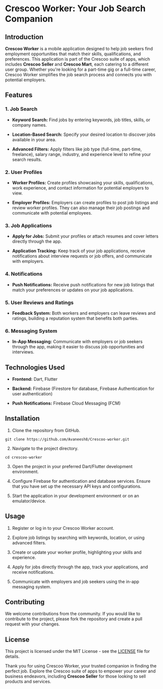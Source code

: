 # Crescoo Worker: Your Job Search Companion

## Introduction

**Crescoo Worker** is a mobile application designed to help job seekers find employment opportunities that match their skills, qualifications, and preferences. This application is part of the Crescoo suite of apps, which includes **Crescoo Seller** and **Crescoo Mart**, each catering to a different user group. Whether you're looking for a part-time gig or a full-time career, Crescoo Worker simplifies the job search process and connects you with potential employers.

## Features

### 1. Job Search

- **Keyword Search:** Find jobs by entering keywords, job titles, skills, or company names.

- **Location-Based Search:** Specify your desired location to discover jobs available in your area.

- **Advanced Filters:** Apply filters like job type (full-time, part-time, freelance), salary range, industry, and experience level to refine your search results.

### 2. User Profiles

- **Worker Profiles:** Create profiles showcasing your skills, qualifications, work experience, and contact information for potential employers to view.

- **Employer Profiles:** Employers can create profiles to post job listings and review worker profiles. They can also manage their job postings and communicate with potential employees.

### 3. Job Applications

- **Apply for Jobs:** Submit your profiles or attach resumes and cover letters directly through the app.

- **Application Tracking:** Keep track of your job applications, receive notifications about interview requests or job offers, and communicate with employers.

### 4. Notifications

- **Push Notifications:** Receive push notifications for new job listings that match your preferences or updates on your job applications.

### 5. User Reviews and Ratings

- **Feedback System:** Both workers and employers can leave reviews and ratings, building a reputation system that benefits both parties.

### 6. Messaging System

- **In-App Messaging:** Communicate with employers or job seekers through the app, making it easier to discuss job opportunities and interviews.

## Technologies Used

- **Frontend:** Dart, Flutter

- **Backend:** Firebase (Firestore for database, Firebase Authentication for user authentication)

- **Push Notifications:** Firebase Cloud Messaging (FCM)

## Installation

1. Clone the repository from GitHub.

```
git clone https://github.com/Avaneesh8/Crescoo-worker.git
```

2. Navigate to the project directory.

```
cd crescoo-worker
```

3. Open the project in your preferred Dart/Flutter development environment.

4. Configure Firebase for authentication and database services. Ensure that you have set up the necessary API keys and configurations.

5. Start the application in your development environment or on an emulator/device.

## Usage

1. Register or log in to your Crescoo Worker account.

2. Explore job listings by searching with keywords, location, or using advanced filters.

3. Create or update your worker profile, highlighting your skills and experience.

4. Apply for jobs directly through the app, track your applications, and receive notifications.

5. Communicate with employers and job seekers using the in-app messaging system.

## Contributing

We welcome contributions from the community. If you would like to contribute to the project, please fork the repository and create a pull request with your changes.

## License

This project is licensed under the MIT License - see the [LICENSE](LICENSE) file for details.


Thank you for using Crescoo Worker, your trusted companion in finding the perfect job. Explore the Crescoo suite of apps to empower your career and business endeavors, including **Crescoo Seller** for those looking to sell products and services.

